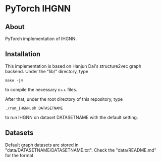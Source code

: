 PyTorch IHGNN
=============

About
-----

PyTorch implementation of IHGNN.


Installation
------------

This implementation is based on Hanjun Dai's structure2vec graph backend. Under the "lib/" directory, type

    make -j4

to compile the necessary c++ files.

After that, under the root directory of this repository, type

    ./run_IHGNN.sh DATASETNAME

to run IHGNN on dataset DATASETNAME with the default setting.


Datasets
--------

Default graph datasets are stored in "data/DATASETNAME/DATASETNAME.txt". Check the "data/README.md" for the format. 
